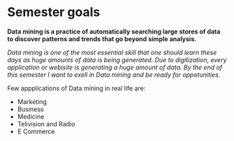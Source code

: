 # Semester goals

**Data mining is a practice of automatically searching large stores of data to discover patterns and trends that go beyond simple analysis.**

*Data mining is one of the most essential skill that one should learn these days as huge amounts of data is being generated. Due to digitization, every application or webisite is generating a huge amount of data. By the end of this semester I want to exell in Data mining and be ready for oppotunities.*

Few appplications of Data mining in real life are:
- Marketing
- Business
- Medicine
- Telivision and Radio
- E Commerce
